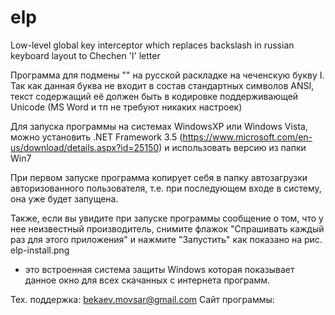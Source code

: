 # elp
Low-level global key interceptor which replaces backslash in russian keyboard layout to Chechen 'I' letter

Программа для подмены "\" на русской раскладке на чеченскую букву Ӏ.
Так как данная буква не входит в состав стандартных символов ANSI, текст содержащий её должен быть в кодировке поддерживающей Unicode (MS Word и тп не требуют никаких настроек)

Для запуска программы на системах WindowsXP или Windows Vista, можно установить .NET Framework 3.5
(https://www.microsoft.com/en-us/download/details.aspx?id=25150) и использовать версию из папки Win7

При первом запуске программа копирует себя в папку автозагрузки авторизованного пользователя, 
т.е. при последующем входе в систему, она уже будет запущена.

Также, если вы увидите при запуске программы сообщение о том, что у нее неизвестный производитель, 
снимите флажок "Спрашивать каждый раз для этого приложения" и нажмите "Запустить" как показано на рис. elp-install.png
- это встроенная система защиты Windows которая показывает данное окно для всех скачанных с интернета программ.

Тех. поддержка: bekaev.movsar@gmail.com
Сайт программы: 

